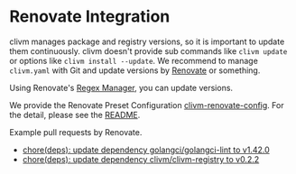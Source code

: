 # Renovate Integration

clivm manages package and registry versions,
so it is important to update them continuously.
clivm doesn't provide sub commands like `clivm update` or options like `clivm install --update`.
We recommend to manage `clivm.yaml` with Git and update versions by [Renovate](https://docs.renovatebot.com/) or something.

Using Renovate's [Regex Manager](https://docs.renovatebot.com/modules/manager/regex/), you can update versions.

We provide the Renovate Preset Configuration [clivm-renovate-config](https://github.com/clivm/clivm-renovate-config). For the detail, please see the [README](https://github.com/clivm/clivm-renovate-config).

Example pull requests by Renovate.

* [chore(deps): update dependency golangci/golangci-lint to v1.42.0](https://github.com/clivm/clivm/pull/193)
* [chore(deps): update dependency clivm/clivm-registry to v0.2.2](https://github.com/clivm/clivm/pull/194)
